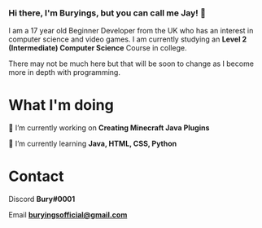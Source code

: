 ### Hi there, I'm Buryings, but you can call me Jay! 👋

I am a 17 year old Beginner Developer from the UK who has an interest in computer science and video games. I am currently studying an **Level 2 (Intermediate) Computer Science** Course in college.

There may not be much here but that will be soon to change as I become more in depth with programming.

# What I'm doing

🔭 I’m currently working on **Creating Minecraft Java Plugins**

🌱 I’m currently learning **Java, HTML, CSS, Python**

# Contact

Discord **Bury#0001**

Email **buryingsofficial@gmail.com**

<!--
**Buryings/buryings** is a ✨ _special_ ✨ repository because its `README.md` (this file) appears on your GitHub profile.

Here are some ideas to get you started:

- 🔭 I’m currently working on ...
- 🌱 I’m currently learning ...
- 👯 I’m looking to collaborate on ...
- 🤔 I’m looking for help with ...
- 💬 Ask me about ...
- 📫 How to reach me: ...
- 😄 Pronouns: ...
- ⚡ Fun fact: ...
-->
